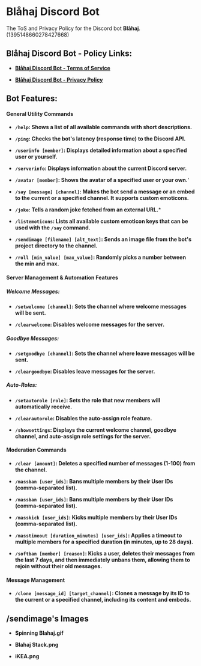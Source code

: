 # Blåhaj Discord Bot
The ToS and Privacy Policy for the Discord bot **Blåhaj**. (1395148660278427668)


## Blåhaj Discord Bot - Policy Links:
- **[Blåhaj Discord Bot - Terms of Service](https://github.com/ackozu/blahaj-bot-policies/blob/main/docs/TERMS.md)**

- **[Blåhaj Discord Bot - Privacy Policy](https://github.com/ackozu/blahaj-bot-policies/blob/main/docs/PRIVACY.md)**

## Bot Features:
#### General Utility Commands
- **`/help`: Shows a list of all available commands with short descriptions.**

- **`/ping`: Checks the bot's latency (response time) to the Discord API.**

- **`/userinfo [member]`: Displays detailed information about a specified user or yourself.**

- **`/serverinfo`: Displays information about the current Discord server.**

- **`/avatar [member]`: Shows the avatar of a specified user or your own.**'

- **`/say [message] [channel]`: Makes the bot send a message or an embed to the current or a specified channel. It supports custom emoticons.**

- **`/joke`: Tells a random joke fetched from an external URL.***

- **`/listemoticons`: Lists all available custom emoticon keys that can be used with the `/say` command.**

- **`/sendimage [filename] [alt_text]`: Sends an image file from the bot's project directory to the channel.**

- **`/roll [min_value] [max_value]`: Randomly picks a number between the min and max.**

#### Server Management & Automation Features
##### Welcome Messages:
- **`/setwelcome [channel]`: Sets the channel where welcome messages will be sent.**

- **`/clearwelcome`: Disables welcome messages for the server.**

##### Goodbye Messages:
- **`/setgoodbye [channel]`: Sets the channel where leave messages will be sent.**

- **`/cleargoodbye`: Disables leave messages for the server.**

##### Auto-Roles:
- **`/setautorole [role]`: Sets the role that new members will automatically receive.**

- **`/clearautorole`: Disables the auto-assign role feature.**

- **`/showsettings`: Displays the current welcome channel, goodbye channel, and auto-assign role settings for the server.**


#### Moderation Commands
- **`/clear [amount]`: Deletes a specified number of messages (1-100) from the channel.**

- **`/massban [user_ids]`: Bans multiple members by their User IDs (comma-separated list).**

- **`/massban [user_ids]`: Bans multiple members by their User IDs (comma-separated list).**

- **`/masskick [user_ids]`: Kicks multiple members by their User IDs (comma-separated list).**

- **`/masstimeout [duration_minutes] [user_ids]`: Applies a timeout to multiple members for a specified duration (in minutes, up to 28 days).**

- **`/softban [member] [reason]`: Kicks a user, deletes their messages from the last 7 days, and then immediately unbans them, allowing them to rejoin without their old messages.**


#### Message Management
- **`/clone [message_id] [target_channel]`: Clones a message by its ID to the current or a specified channel, including its content and embeds.**


## /sendimage's Images
- **Spinning Blahaj.gif**

- **Blahaj Stack.png**

- **iKEA.png**
